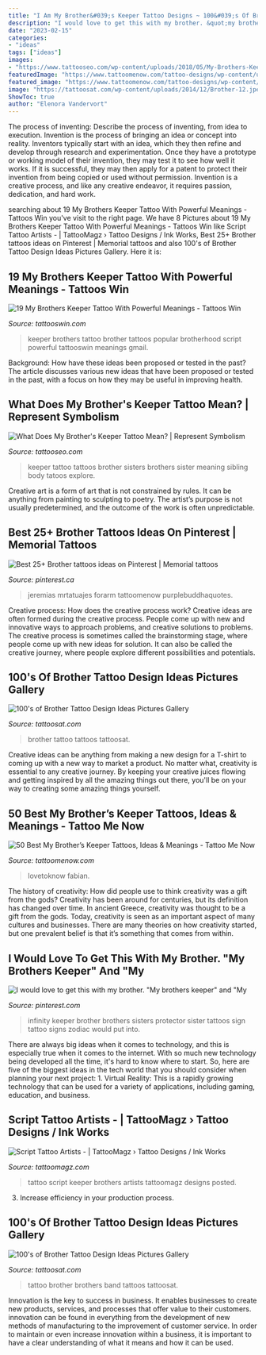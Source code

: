 ```yaml
---
title: "I Am My Brother&#039;s Keeper Tattoo Designs ~ 100&#039;s Of Brother Tattoo Design Ideas Pictures Gallery"
description: "I would love to get this with my brother. &quot;my brothers keeper&quot; and &quot;my"
date: "2023-02-15"
categories:
- "ideas"
tags: ["ideas"]
images:
- "https://www.tattooseo.com/wp-content/uploads/2018/05/My-Brothers-Keeper-Tattoo-Meaning-13.jpg"
featuredImage: "https://www.tattoomenow.com/tattoo-designs/wp-content/uploads/2020/01/My-Brothers-Keeper-Tattoo-collarbone-02.jpg"
featured_image: "https://www.tattoomenow.com/tattoo-designs/wp-content/uploads/2020/01/My-Brothers-Keeper-Tattoo-collarbone-02.jpg"
image: "https://tattoosat.com/wp-content/uploads/2014/12/Brother-12.jpeg"
ShowToc: true
author: "Elenora Vandervort"
---
```



The process of inventing: Describe the process of inventing, from idea to execution.
Invention is the process of bringing an idea or concept into reality. Inventors typically start with an idea, which they then refine and develop through research and experimentation. Once they have a prototype or working model of their invention, they may test it to see how well it works. If it is successful, they may then apply for a patent to protect their invention from being copied or used without permission. Invention is a creative process, and like any creative endeavor, it requires passion, dedication, and hard work.

	

		
searching about 19 My Brothers Keeper Tattoo With Powerful Meanings - Tattoos Win you've visit to the right page. We have 8 Pictures about 19 My Brothers Keeper Tattoo With Powerful Meanings - Tattoos Win like Script Tattoo Artists - | TattooMagz › Tattoo Designs / Ink Works, Best 25+ Brother tattoos ideas on Pinterest | Memorial tattoos and also 100&#039;s of Brother Tattoo Design Ideas Pictures Gallery. Here it is:
		
    
## 19 My Brothers Keeper Tattoo With Powerful Meanings - Tattoos Win

<img loading=lazy src="http://tattooswin.com/wp-content/uploads/2016/02/Brothers-Keeper-Script-1.jpg" onerror="this.onerror=null;this.src='https://tse4.mm.bing.net/th?id=OIP.E7LtdX1H6LRHe7C21rf_GAHaD9&amp;pid=15.1';" alt="19 My Brothers Keeper Tattoo With Powerful Meanings - Tattoos Win">

_Source: tattooswin.com_

>keeper brothers tattoo brother tattoos popular brotherhood script powerful tattooswin meanings gmail. 

	

Background: How have these ideas been proposed or tested in the past?
The article discusses various new ideas that have been proposed or tested in the past, with a focus on how they may be useful in improving health.

    
## What Does My Brother&#039;s Keeper Tattoo Mean? | Represent Symbolism

<img loading=lazy src="https://www.tattooseo.com/wp-content/uploads/2018/05/My-Brothers-Keeper-Tattoo-Meaning-13.jpg" onerror="this.onerror=null;this.src='https://tse3.mm.bing.net/th?id=OIP.QirtHKn1DBcue9988VDe_AAAAA&amp;pid=15.1';" alt="What Does My Brother&#039;s Keeper Tattoo Mean? | Represent Symbolism">

_Source: tattooseo.com_

>keeper tattoo tattoos brother sisters brothers sister meaning sibling body tatoos explore. 

	

Creative art is a form of art that is not constrained by rules. It can be anything from painting to sculpting to poetry. The artist’s purpose is not usually predetermined, and the outcome of the work is often unpredictable.

    
## Best 25+ Brother Tattoos Ideas On Pinterest | Memorial Tattoos

<img loading=lazy src="https://i.pinimg.com/736x/72/f1/4c/72f14c98db15c026bb1fc0697c34c180.jpg" onerror="this.onerror=null;this.src='https://tse3.mm.bing.net/th?id=OIP.zJO40U-vKch295LVGB_YWQHaHa&amp;pid=15.1';" alt="Best 25+ Brother tattoos ideas on Pinterest | Memorial tattoos">

_Source: pinterest.ca_

>jeremias mrtatuajes forarm tattoomenow purplebuddhaquotes. 

	

Creative process: How does the creative process work?
Creative ideas are often formed during the creative process. People come up with new and innovative ways to approach problems, and creative solutions to problems. The creative process is sometimes called the brainstorming stage, where people come up with new ideas for solution. It can also be called the creative journey, where people explore different possibilities and potentials.

    
## 100&#039;s Of Brother Tattoo Design Ideas Pictures Gallery

<img loading=lazy src="http://tattoosat.com/wp-content/uploads/2014/12/Brother-10.jpg" onerror="this.onerror=null;this.src='https://tse3.mm.bing.net/th?id=OIP.WvBK8noLj8gG-l4AOflsZwHaGL&amp;pid=15.1';" alt="100&#039;s of Brother Tattoo Design Ideas Pictures Gallery">

_Source: tattoosat.com_

>brother tattoo tattoos tattoosat. 

	

Creative ideas can be anything from making a new design for a T-shirt to coming up with a new way to market a product. No matter what, creativity is essential to any creative journey. By keeping your creative juices flowing and getting inspired by all the amazing things out there, you'll be on your way to creating some amazing things yourself.

    
## 50 Best My Brother’s Keeper Tattoos, Ideas &amp; Meanings - Tattoo Me Now

<img loading=lazy src="https://www.tattoomenow.com/tattoo-designs/wp-content/uploads/2020/01/My-Brothers-Keeper-Tattoo-collarbone-02.jpg" onerror="this.onerror=null;this.src='https://tse4.mm.bing.net/th?id=OIP.ZpPCZibMybfIhpf9VGKYtgHaFj&amp;pid=15.1';" alt="50 Best My Brother’s Keeper Tattoos, Ideas &amp; Meanings - Tattoo Me Now">

_Source: tattoomenow.com_

>lovetoknow fabian. 

	

The history of creativity: How did people use to think creativity was a gift from the gods?
Creativity has been around for centuries, but its definition has changed over time. In ancient Greece, creativity was thought to be a gift from the gods. Today, creativity is seen as an important aspect of many cultures and businesses. There are many theories on how creativity started, but one prevalent belief is that it’s something that comes from within.

    
## I Would Love To Get This With My Brother. &quot;My Brothers Keeper&quot; And &quot;My

<img loading=lazy src="https://i.pinimg.com/originals/ad/d0/a0/add0a0c5da99f4aa1cd8241339554cbd.jpg" onerror="this.onerror=null;this.src='https://tse1.mm.bing.net/th?id=OIP.RHgq2eR41BrFCwRddlQPKAHaFj&amp;pid=15.1';" alt="I would love to get this with my brother. &quot;My brothers keeper&quot; and &quot;My">

_Source: pinterest.com_

>infinity keeper brother brothers sisters protector sister tattoos sign tattoo signs zodiac would put into. 

	

There are always big ideas when it comes to technology, and this is especially true when it comes to the internet. With so much new technology being developed all the time, it's hard to know where to start. So, here are five of the biggest ideas in the tech world that you should consider when planning your next project: 1. Virtual Reality: This is a rapidly growing technology that can be used for a variety of applications, including gaming, education, and business.

    
## Script Tattoo Artists - | TattooMagz › Tattoo Designs / Ink Works

<img loading=lazy src="https://tattoomagz.com/wp-content/uploads/my-brothers-keeper-tattoo-script-tattoo-artists-49214.jpg" onerror="this.onerror=null;this.src='https://tse1.mm.bing.net/th?id=OIP.WlDTNjcv5kF4YdiNYaKc1wHaE8&amp;pid=15.1';" alt="Script Tattoo Artists - | TattooMagz › Tattoo Designs / Ink Works">

_Source: tattoomagz.com_

>tattoo script keeper brothers artists tattoomagz designs posted. 

	

3. Increase efficiency in your production process.

    
## 100&#039;s Of Brother Tattoo Design Ideas Pictures Gallery

<img loading=lazy src="https://tattoosat.com/wp-content/uploads/2014/12/Brother-12.jpeg" onerror="this.onerror=null;this.src='https://tse2.mm.bing.net/th?id=OIP.1RyjkkNCN95A2NREqipuPQHaFj&amp;pid=15.1';" alt="100&#039;s of Brother Tattoo Design Ideas Pictures Gallery">

_Source: tattoosat.com_

>tattoo brother brothers band tattoos tattoosat. 

	

Innovation is the key to success in business. It enables businesses to create new products, services, and processes that offer value to their customers. innovation can be found in everything from the development of new methods of manufacturing to the improvement of customer service. In order to maintain or even increase innovation within a business, it is important to have a clear understanding of what it means and how it can be used.

